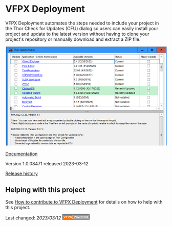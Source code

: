 # VFPX Deployment

VFPX Deployment automates the steps needed to include your project in the Thor Check for Updates (CFU) dialog so users can easily install your project and update to the latest version without having to clone your project's repository or manually download and extract a ZIP file.

![](./docs/Images/ThorCFUDialog.png)

[Documentation](./docs/ThorUpdate.md)

Version 1.0.08471 released 2023-03-12

[Release history](./docs/Change%20Log.md)

## Helping with this project

See [How to contribute to VFPX Deployment](.github/CONTRIBUTING.md) for details on how to help with this project.

Last changed: _2023/03/12_ ![Picture](./docs/Images/vfpxpoweredby_alternative.gif)
